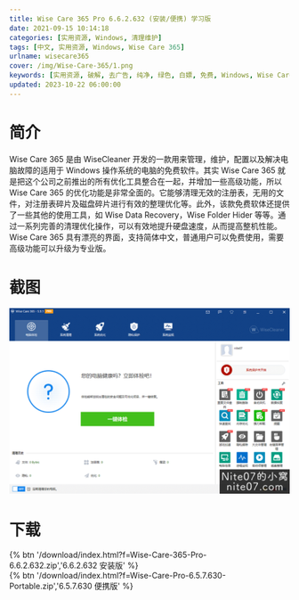 ```yaml
---
title: Wise Care 365 Pro 6.6.2.632 (安装/便携) 学习版
date: 2021-09-15 10:14:18
categories: [实用资源, Windows, 清理维护]
tags: [中文, 实用资源, Windows, Wise Care 365]
urlname: wisecare365
cover: /img/Wise-Care-365/1.png
keywords: [实用资源, 破解, 去广告, 纯净, 绿色, 白嫖, 免费, Windows, Wise Care 365]
updated: 2023-10-22 06:00:00
---
```


# 简介

Wise Care 365 是由 WiseCleaner 开发的一款用来管理，维护，配置以及解决电脑故障的适用于 Windows 操作系统的电脑的免费软件。其实 Wise Care 365 就是把这个公司之前推出的所有优化工具整合在一起，并增加一些高级功能，所以 Wise Care 365 的优化功能是非常全面的。它能够清理无效的注册表，无用的文件，对注册表碎片及磁盘碎片进行有效的整理优化等。此外，该款免费软体还提供了一些其他的使用工具，如 Wise Data Recovery，Wise Folder Hider 等等。通过一系列完善的清理优化操作，可以有效地提升硬盘速度，从而提高整机性能。Wise Care 365 具有漂亮的界面，支持简体中文，普通用户可以免费使用，需要高级功能可以升级为专业版。

# 截图

![](/img/Wise-Care-365/2.png)

# 下载

{% btn '/download/index.html?f=Wise-Care-365-Pro-6.6.2.632.zip','6.6.2.632 安装版' %}
<br>
{% btn '/download/index.html?f=Wise-Care-Pro-6.5.7.630-Portable.zip','6.5.7.630 便携版' %}
